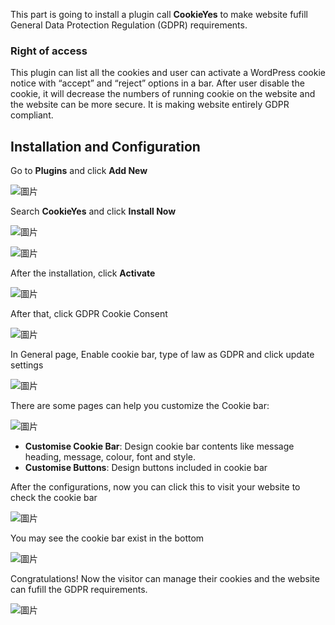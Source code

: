This part is going to install a plugin call **CookieYes** to make website fufill General Data Protection Regulation (GDPR) requirements. 

### Right of access

This plugin can list all the cookies and user can activate a WordPress cookie notice with “accept” and “reject” options in a bar. After user disable the cookie, it will decrease the numbers of running cookie on the website and the website can be more secure. It is making website entirely GDPR compliant. 

## Installation and Configuration

Go to **Plugins** and click **Add New**

![圖片](https://user-images.githubusercontent.com/74434769/141369326-6ff64142-035d-4045-b60f-4c677ad00151.png)

Search **CookieYes** and click **Install Now**

![圖片](https://user-images.githubusercontent.com/74434769/141369800-8555a938-d681-4f6f-b8fa-83f1a956a045.png)

![圖片](https://user-images.githubusercontent.com/74434769/141369907-1694ff3f-7585-4a34-9722-0b110633fbef.png)

After the installation, click **Activate**

![圖片](https://user-images.githubusercontent.com/74434769/141369997-63969cce-63b1-468c-ac45-e23195303ae6.png)

After that, click GDPR Cookie Consent

![圖片](https://user-images.githubusercontent.com/74434769/141370077-a4ed6121-534a-4c31-a7c9-bdce9dade188.png)

In General page, Enable cookie bar, type of law as GDPR and click update settings

![圖片](https://user-images.githubusercontent.com/74434769/141370320-f4844a0e-e07a-4397-883a-9a3012568e78.png)

There are some pages can help you customize the Cookie bar:

![圖片](https://user-images.githubusercontent.com/74434769/141371227-b0fb871c-0ea6-4bcc-843b-d1444da09aea.png)

- **Customise Cookie Bar**: Design cookie bar contents like message heading, message, colour, font and style.
- **Customise Buttons**: Design buttons included in cookie bar 

After the configurations, now you can click this to visit your website to check the cookie bar

![圖片](https://user-images.githubusercontent.com/74434769/141372504-ff90e197-365f-4107-bd0a-092e2dc7e3e6.png)

You may see the cookie bar exist in the bottom 

![圖片](https://user-images.githubusercontent.com/74434769/141372237-d353d8db-dada-4add-bdf2-62e91b7c061f.png)

Congratulations! Now the visitor can manage their cookies and the website can fufill the GDPR requirements.

![圖片](https://user-images.githubusercontent.com/74434769/141372403-da477d6b-49b2-454d-bbf4-b41fb34e98c3.png)

